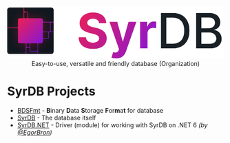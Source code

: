 <p align=center>
  <picture>
    <source media="(prefers-color-scheme: dark)" srcset="/profile/images/logo_dark.svg">
    <source media="(prefers-color-scheme: light)" srcset="/profile/images/logo_light.svg">
    <img alt="Logo" src="images/logo_light.svg">
  </picture>
  <br>
  Easy-to-use, versatile and friendly database (Organization)
</p>

<h1>SyrDB Projects</h1>
<ul>
  <li><a href="https://github.com/syrdb/BDSFmt">BDSFmt</a> - <strong>B</strong>inary <strong>D</strong>ata <strong>S</strong>torage <strong>F</strong>or<strong>m</strong>a<strong>t</strong> for database</li>
  <li><a href="https://github.com/syrdb/SyrDB">SyrDB</a> - The database itself</li>
  <li><a href="https://github.com/syrdb/SyrD.NET">SyrDB.NET</a> - Driver (module) for working with SyrDB on .NET 6 <em>(by <a href="https://github.com/EgorBron">@EgorBron</a>)</em></li>
</ul>
